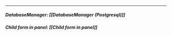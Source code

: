 
___
##### DatabaseManager: [[DatabaseManager (Postgresql)]]
##### Child form in panel: [[Child form in panel]]
